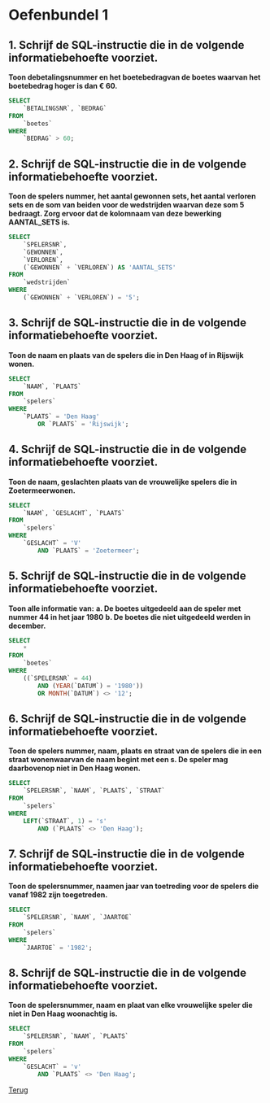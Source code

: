 # Oefenbundel 1

## 1. Schrijf de SQL-instructie die in de volgende informatiebehoefte voorziet.

**Toon debetalingsnummer en het boetebedragvan de boetes waarvan het boetebedrag hoger is dan € 60.**

```sql
SELECT 
    `BETALINGSNR`, `BEDRAG`
FROM
    `boetes`
WHERE
    `BEDRAG` > 60;
```
## 2. Schrijf de SQL-instructie die in de volgende informatiebehoefte voorziet.

**Toon de spelers nummer, het aantal gewonnen sets, het aantal verloren sets en de som van beiden voor de wedstrijden waarvan deze som 5 bedraagt. Zorg ervoor dat de kolomnaam van deze bewerking AANTAL_SETS is.**

```sql
SELECT 
    `SPELERSNR`,
    `GEWONNEN`,
    `VERLOREN`,
    (`GEWONNEN` + `VERLOREN`) AS 'AANTAL_SETS'
FROM
    `wedstrijden`
WHERE
    (`GEWONNEN` + `VERLOREN`) = '5';
```

## 3. Schrijf de SQL-instructie die in de volgende informatiebehoefte voorziet.

**Toon de naam en plaats van de spelers die in Den Haag of in Rijswijk wonen.**

```sql
SELECT 
    `NAAM`, `PLAATS`
FROM
    `spelers`
WHERE
    `PLAATS` = 'Den Haag'
        OR `PLAATS` = 'Rijswijk';
```

## 4. Schrijf de SQL-instructie die in de volgende informatiebehoefte voorziet.

**Toon de naam, geslachten plaats van de vrouwelijke spelers die in Zoetermeerwonen.**

```sql
SELECT 
    `NAAM`, `GESLACHT`, `PLAATS`
FROM
    `spelers`
WHERE
    `GESLACHT` = 'V'
        AND `PLAATS` = 'Zoetermeer';
```

## 5. Schrijf de SQL-instructie die in de volgende informatiebehoefte voorziet.

**Toon alle informatie van:**
    **a. De boetes uitgedeeld aan de speler met nummer 44 in het jaar 1980**
    **b. De boetes die niet uitgedeeld werden in december.**

```sql
SELECT 
    *
FROM
    `boetes`
WHERE
    ((`SPELERSNR` = 44)
        AND (YEAR(`DATUM`) = '1980'))
        OR MONTH(`DATUM`) <> '12';
```

## 6. Schrijf de SQL-instructie die in de volgende informatiebehoefte voorziet.

**Toon de spelers nummer, naam, plaats en straat van de spelers die in een straat wonenwaarvan de naam begint met een s. De speler mag daarbovenop niet in Den Haag wonen.**

```sql
SELECT 
    `SPELERSNR`, `NAAM`, `PLAATS`, `STRAAT`
FROM
    `spelers`
WHERE
    LEFT(`STRAAT`, 1) = 's'
        AND (`PLAATS` <> 'Den Haag');
```

## 7. Schrijf de SQL-instructie die in de volgende informatiebehoefte voorziet.

**Toon de spelersnummer, naamen jaar van toetreding voor de spelers die vanaf 1982 zijn toegetreden.**

```sql
SELECT 
    `SPELERSNR`, `NAAM`, `JAARTOE`
FROM
    `spelers`
WHERE
    `JAARTOE` = '1982'; 
```

## 8. Schrijf de SQL-instructie die in de volgende informatiebehoefte voorziet.

**Toon de spelersnummer, naam en plaat van elke vrouwelijke speler die niet in Den Haag woonachtig is.**

```sql
SELECT 
    `SPELERSNR`, `NAAM`, `PLAATS`
FROM
    `spelers`
WHERE
    `GESLACHT` = 'v'
        AND `PLAATS` <> 'Den Haag';
```
[Terug](../Deel5.md)
